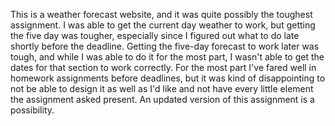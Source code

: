 This is a weather forecast website, and it was quite possibly the toughest assignment. I was able to get the current day weather to work, but getting the five day was tougher, especially since I figured out what to do late shortly before the deadline. Getting the five-day forecast to work later was tough, and while I was able to do it for the most part, I wasn't able to get the dates for that section to work correctly. For the most part I've fared well in homework assignments before deadlines, but it was kind of disappointing to not be able to design it as well as I'd like and not have every little element the assignment asked present. An updated version of this assignment is a possibility.